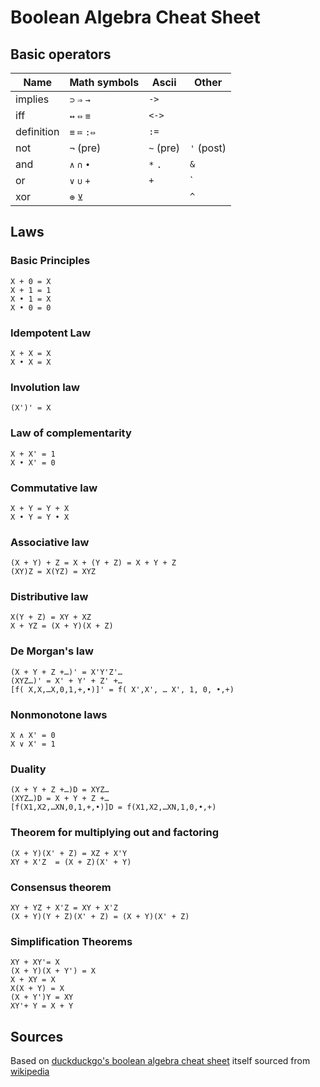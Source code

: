 Boolean Algebra Cheat Sheet
===========================

Basic operators
---------------

| Name       | Math symbols | Ascii     | Other      |
|------------|--------------|-----------|------------|
| implies    | `⊃` `⇒` `→`  | `->`      |            |
| iff        | `↔` `⇔` `≡`  | `<->`     |            |
| definition | `≡` `≔` `:⇔` | `:=`      |            |
| not        | `¬` (pre)    | `~` (pre) | `'` (post) |
| and        | `∧` `∩` `•`  | `*` `.`   | `&`        |
| or         | `∨` `∪` `+`  | `+`       | `|`        |
| xor        | `⊕` `⊻`      |           | `^`        |

Laws
----

### Basic Principles ###

```text
X + 0 = X
X + 1 = 1
X • 1 = X
X • 0 = 0
```

### Idempotent Law ###

```text
X + X = X
X • X = X
```

### Involution law ###

```text
(X')' = X
```

### Law of complementarity ###

```text
X + X' = 1
X • X' = 0
```

### Commutative law ###

```text
X + Y = Y + X
X • Y = Y • X
```

### Associative law ###

```text
(X + Y) + Z = X + (Y + Z) = X + Y + Z
(XY)Z = X(YZ) = XYZ
```

### Distributive law ###

```text
X(Y + Z) = XY + XZ
X + YZ = (X + Y)(X + Z)
```

### De Morgan's law ###

```text
(X + Y + Z +…)' = X'Y'Z'…
(XYZ…)' = X' + Y' + Z' +…
[f( X,X,…X,0,1,+,•)]' = f( X',X', … X', 1, 0, •,+)
```

### Nonmonotone laws ###

```text
X ∧ X' = 0
X ∨ X' = 1
```

### Duality ###

```text
(X + Y + Z +…)D = XYZ…
(XYZ…)D = X + Y + Z +…
[f(X1,X2,…XN,0,1,+,•)]D = f(X1,X2,…XN,1,0,•,+)
```

### Theorem for multiplying out and factoring ###

```text
(X + Y)(X' + Z) = XZ + X'Y
XY + X'Z  = (X + Z)(X' + Y)
```

### Consensus theorem ###

```text
XY + YZ + X'Z = XY + X'Z
(X + Y)(Y + Z)(X' + Z) = (X + Y)(X' + Z)
```

### Simplification Theorems ###

```text
XY + XY'= X
(X + Y)(X + Y') = X
X + XY = X
X(X + Y) = X
(X + Y')Y = XY
XY'+ Y = X + Y
```

Sources
-------

Based on [duckduckgo's boolean algebra cheat sheet](github.com/duckduckgo/zeroclickinfo-goodies/share/goodie/cheat_sheets/json/boolean-algebra.json)
itself sourced from [wikipedia](https://en.wikipedia.org/wiki/Boolean_algebra)